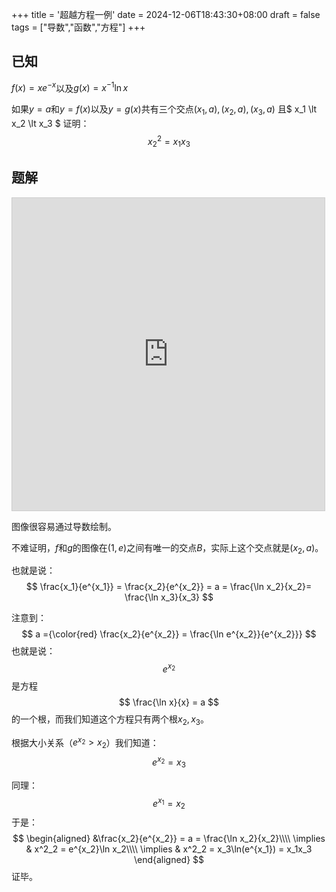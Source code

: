 +++
title = '超越方程一例'
date = 2024-12-06T18:43:30+08:00
draft = false
tags = ["导数","函数","方程"]
+++

## 已知
$f(x)=xe^{-x}$以及$g(x)=x^{-1}\ln x$

如果$y=a$和$y=f(x)$以及$y=g(x)$共有三个交点$(x_1,a), (x_2,a), (x_3,a)$
且$ x_1 \lt x_2 \lt x_3 $
证明：
$$
x^2_2 = x_1x_3
$$
<!--more-->

## 题解

<iframe src="https://www.desmos.com/calculator/kgdmqavbox?embed" width="500" height="500" style="border: 1px solid #ccc" frameborder=0></iframe>

图像很容易通过导数绘制。

不难证明，$f$和$g$的图像在$(1,e)$之间有唯一的交点$B$，实际上这个交点就是$(x_2,a)$。

也就是说：
$$
\frac{x_1}{e^{x_1}} = \frac{x_2}{e^{x_2}} = a = \frac{\ln x_2}{x_2}= \frac{\ln x_3}{x_3}
$$

注意到：
$$
a ={\color{red}  \frac{x_2}{e^{x_2}} = \frac{\ln e^{x_2}}{e^{x_2}}}
$$
也就是说：
$$
e^{x_2}
$$
是方程
$$
\frac{\ln x}{x} = a 
$$
的一个根，而我们知道这个方程只有两个根$x_2,x_3$。

根据大小关系（$e^{x_2} \gt x_2$）我们知道：
$$
e^{x_2} = x_3
$$

同理：
$$
e^{x_1} = x_2
$$
于是：
$$
\begin{aligned}
&\frac{x_2}{e^{x_2}} = a = \frac{\ln x_2}{x_2}\\\\
\implies & x^2_2 = e^{x_2}\ln x_2\\\\
\implies & x^2_2 = x_3\ln(e^{x_1}) = x_1x_3
\end{aligned}
$$
证毕。